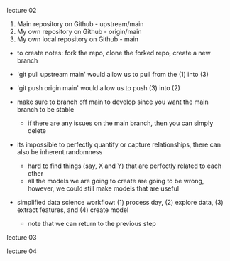 lecture 02

1. Main repository on Github - upstream/main
2. My own repository on Github - origin/main
3. My own local repository on Github - main

- to create notes: fork the repo, clone the forked repo, create a new branch

- 'git pull upstream main' would allow us to pull from the (1) into (3)
- 'git push origin main' would allow us to push (3) into (2)
- make sure to branch off main to develop since you want the main branch to be stable
    - if there are any issues on the main branch, then you can simply delete

- its impossible to perfectly quantify or capture relationships, there can also be inherent randomness
    - hard to find things (say, X and Y) that are perfectly related to each other
    - all the models we are going to create are going to be wrong, however, we could still make models that are useful

- simplified data science workflow: (1) process day, (2) explore data, (3) extract features, and (4) create model
    - note that we can return to the previous step 

lecture 03

lecture 04